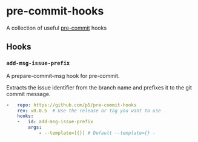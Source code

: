 # pre-commit-hooks

A collection of useful [pre-commit](https://pre-commit.com/) hooks

## Hooks

### `add-msg-issue-prefix`

A prepare-commit-msg hook for pre-commit.

Extracts the issue identifier from the branch name and prefixes it to the git commit message.

```yaml
-   repo: https://github.com/p5/pre-commit-hooks
    rev: v0.0.5  # Use the release or tag you want to use
    hooks:
    -   id: add-msg-issue-prefix
        args:
            - --template=[{}] # Default --template={} -
```
